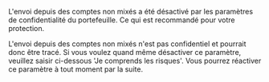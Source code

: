 L'envoi depuis des comptes non mixés a été désactivé par les paramètres de confidentialité du portefeuille. Ce qui est recommandé pour votre protection.

L'envoi depuis des comptes non mixés n'est pas confidentiel et pourrait donc être tracé.
Si vous voulez quand même désactiver ce paramètre, veuillez saisir ci-dessous 'Je comprends les risques'.
Vous pourrez réactiver ce paramètre à tout moment par la suite.

